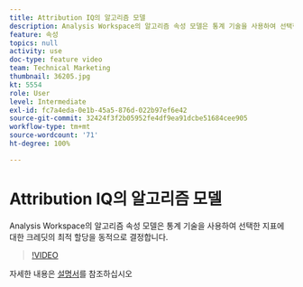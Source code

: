 ```yaml
---
title: Attribution IQ의 알고리즘 모델
description: Analysis Workspace의 알고리즘 속성 모델은 통계 기술을 사용하여 선택한 지표에 대한 크레딧의 최적 할당을 동적으로 결정합니다.
feature: 속성
topics: null
activity: use
doc-type: feature video
team: Technical Marketing
thumbnail: 36205.jpg
kt: 5554
role: User
level: Intermediate
exl-id: fc7a4eda-0e1b-45a5-876d-022b97ef6e42
source-git-commit: 32424f3f2b05952fe4df9ea91dcbe51684cee905
workflow-type: tm+mt
source-wordcount: '71'
ht-degree: 100%

---
```


# Attribution IQ의 알고리즘 모델

Analysis Workspace의 알고리즘 속성 모델은 통계 기술을 사용하여 선택한 지표에 대한 크레딧의 최적 할당을 동적으로 결정합니다.

>[!VIDEO](https://video.tv.adobe.com/v/36205/?quality=12&learn=on)

자세한 내용은 [설명서](https://docs.adobe.com/content/help/ko-KR/analytics/analyze/analysis-workspace/attribution/algorithmic.html)를 참조하십시오
